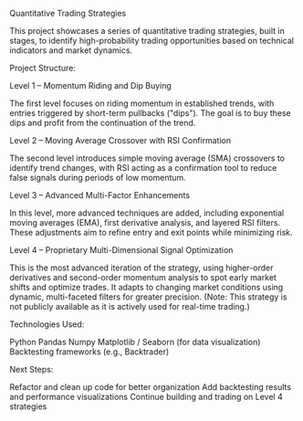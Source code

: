 Quantitative Trading Strategies

This project showcases a series of quantitative trading strategies, built in stages, to identify high-probability trading opportunities based on technical indicators and market dynamics.

Project Structure:

Level 1 – Momentum Riding and Dip Buying

The first level focuses on riding momentum in established trends, with entries triggered by short-term pullbacks ("dips"). The goal is to buy these dips and profit from the continuation of the trend.

Level 2 – Moving Average Crossover with RSI Confirmation

The second level introduces simple moving average (SMA) crossovers to identify trend changes, with RSI acting as a confirmation tool to reduce false signals during periods of low momentum.

Level 3 – Advanced Multi-Factor Enhancements

In this level, more advanced techniques are added, including exponential moving averages (EMA), first derivative analysis, and layered RSI filters. These adjustments aim to refine entry and exit points while minimizing risk.

Level 4 – Proprietary Multi-Dimensional Signal Optimization

This is the most advanced iteration of the strategy, using higher-order derivatives and second-order momentum analysis to spot early market shifts and optimize trades. It adapts to changing market conditions using dynamic, multi-faceted filters for greater precision. (Note: This strategy is not publicly available as it is actively used for real-time trading.)

Technologies Used:

Python
Pandas
Numpy
Matplotlib / Seaborn (for data visualization)
Backtesting frameworks (e.g., Backtrader)

Next Steps:

Refactor and clean up code for better organization
Add backtesting results and performance visualizations
Continue building and trading on Level 4 strategies
